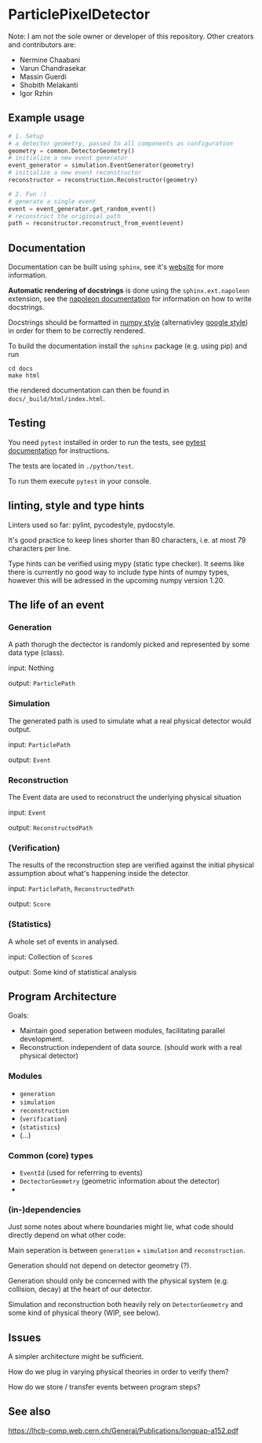 # ParticlePixelDetector

Note: I am not the sole owner or developer of this repository. Other creators and contributors are:

* Nermine Chaabani
* Varun Chandrasekar
* Massin Guerdi
* Shobith Melakanti
* Igor Rzhin

## Example usage
```python
# 1. Setup
# a detector geometry, passed to all components as configuration
geometry = common.DetectorGeometry()
# initialize a new event generator
event_generator = simulation.EventGenerator(geometry)
# initialize a new event reconstructor
reconstructor = reconstruction.Reconstructor(geometry)

# 2. Fun :)
# generate a single event
event = event_generator.get_random_event()
# reconstruct the originial path
path = reconstructor.reconstruct_from_event(event)
```

## Documentation
Documentation can be built using `sphinx`, see it's [website](https://www.sphinx-doc.org/en/master/) for more information.

**Automatic rendering of docstrings** is done using the `sphinx.ext.napoleon` extension, see the [napoleon documentation](https://www.sphinx-doc.org/en/master/usage/extensions/napoleon.html) for information on how to write docstrings.

Docstrings should be formatted in [numpy style](https://sphinxcontrib-napoleon.readthedocs.io/en/latest/example_numpy.html) (alternativley [google style](https://sphinxcontrib-napoleon.readthedocs.io/en/latest/example_google.html)) in order for them to be correctly rendered.

To build the documentation install the `sphinx` package (e.g. using pip) and run
```
cd docs
make html
```
the rendered documentation can then be found in `docs/_build/html/index.html`.

## Testing
You need `pytest` installed in order to run the tests, see [pytest documentation](https://docs.pytest.org/en/stable/) for instructions.

The tests are located in `./python/test`.

To run them execute `pytest` in your console.

## linting, style and type hints
Linters used so far: pylint, pycodestyle, pydocstyle.

It's good practice to keep lines shorter than 80 characters, i.e. at most 79 characters per line.

Type hints can be verified using mypy (static type checker). It seems like there is currently no good way to include type hints of numpy types, however this will be adressed in the upcoming numpy version 1.20.

## The life of an event

### Generation
A path thorugh the dectector is randomly picked and represented by some data type (class).

input: Nothing

output: `ParticlePath`

### Simulation
The generated path is used to simulate what a real physical detector would output.

input: `ParticlePath`

output: `Event`

### Reconstruction
The Event data are used to reconstruct the underlying physical situation

input: `Event`

output: `ReconstructedPath`

### (Verification)
The results of the reconstruction step are verified against the initial physical assumption about what's happening inside the detector.

input: `ParticlePath`, `ReconstructedPath`

output: `Score`

### (Statistics)
A whole set of events in analysed.

input: Collection of `Score`s

output: Some kind of statistical analysis

## Program Architecture
Goals:
* Maintain good seperation between modules, facilitating parallel development.
* Reconstruction independent of data source. (should work with a real physical detector)

### Modules
* `generation`
* `simulation`
* `reconstruction`
* (`verification`)
* (`statistics`)
* (...)

### Common (core) types
* `EventId` (used for referrring to events)
* `DectectorGeometry` (geometric information about the detector)
* 

### (in-)dependencies
Just some notes about where boundaries might lie, what code should directly depend on what other code:

Main seperation is between `generation` + `simulation` and `reconstruction`.

Generation should not depend on detector geometry (?).

Generation should only be concerned with the physical system (e.g. collision, decay) at the heart of our detector.

Simulation and reconstruction both heavily rely on `DetectorGeometry` and some kind of physical theory (WIP, see below).

## Issues
A simpler architecture might be sufficient.

How do we plug in varying physical theories in order to verify them?

How do we store / transfer events between program steps?

## See also
<https://lhcb-comp.web.cern.ch/General/Publications/longpap-a152.pdf>
